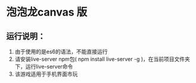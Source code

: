 # 泡泡龙canvas 版

## 运行说明：
1. 由于使用的是es6的语法，不能直接运行
2. 请安装live-server npm包( npm install live-server -g )，在当前项目文件夹下，运行live-server命令
3. 该游戏适用于手机界面市玩
